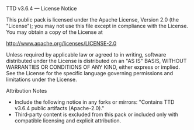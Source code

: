 TTD v3.6.4 — License Notice


This public pack is licensed under the Apache License, Version 2.0 (the "License");
you may not use this file except in compliance with the License.
You may obtain a copy of the License at


http://www.apache.org/licenses/LICENSE-2.0


Unless required by applicable law or agreed to in writing, software distributed under the License is distributed on an "AS IS" BASIS,
WITHOUT WARRANTIES OR CONDITIONS OF ANY KIND, either express or implied.
See the License for the specific language governing permissions and limitations under the License.


Attribution Notes
- Include the following notice in any forks or mirrors: "Contains TTD v3.6.4 public artifacts (Apache-2.0)."
- Third‑party content is excluded from this pack or included only with compatible licensing and explicit attribution.
